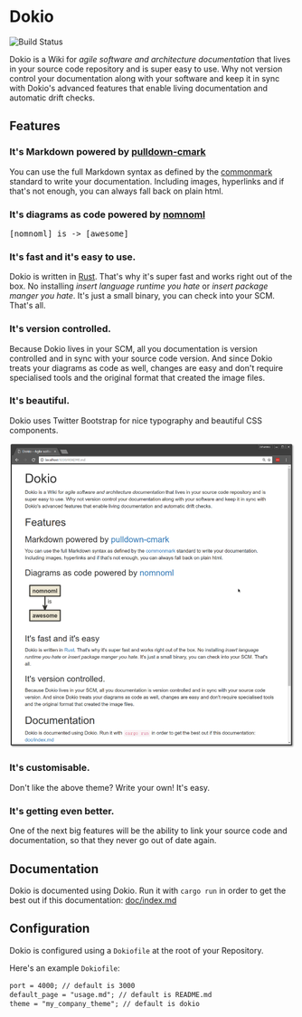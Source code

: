 # Dokio 

![Build Status](https://travis-ci.org/Ookami86/dokio.svg?branch=master)

Dokio is a Wiki for *agile software and architecture documentation* that lives in your source code repository and is super easy to use. Why not version control your documentation along with your software and keep it in sync with Dokio's advanced features that enable living documentation and automatic drift checks.

## Features

### It's Markdown powered by [pulldown-cmark](https://docs.rs/pulldown-cmark/0.0.11/pulldown_cmark/)

You can use the full Markdown syntax as defined by the [commonmark]() standard to write your documentation. Including 
images, hyperlinks and if that's not enough, you can always fall back on plain html.

### It's diagrams as code powered by [nomnoml](http://nomnoml.com/)

<pre class="diagram">
[nomnoml] is -> [awesome]
</pre>

### It's fast and it's easy to use.

Dokio is written in [Rust](https://www.rust-lang.org). That's why it's super fast and works right out of the box.
No installing *insert language runtime you hate* or *insert package manger you hate*. It's just a small binary, you can check into your SCM. That's all.

### It's version controlled.

Because Dokio lives in your SCM, all you documentation is version controlled and in sync with your source code version.
And since Dokio treats your diagrams as code as well, changes are easy and don't require specialised tools and the 
original format that created the image files. 

### It's beautiful.

Dokio uses Twitter Bootstrap for nice typography and beautiful CSS components.

![This document rendered by Dokio](screenshot.png)

### It's customisable.

Don't like the above theme? Write your own! It's easy.

### It's getting even better.

One of the next big features will be the ability to link your source code and documentation, so that they never go out 
of date again.

## Documentation

Dokio is documented using Dokio. Run it with `cargo run` in order to get the best out if this documentation:
[doc/index.md](doc/index.md)

## Configuration

Dokio is configured using a `Dokiofile` at the root of your Repository.

Here's an example `Dokiofile`:

    port = 4000; // default is 3000
    default_page = "usage.md"; // default is README.md
    theme = "my_company_theme"; // default is dokio
    
